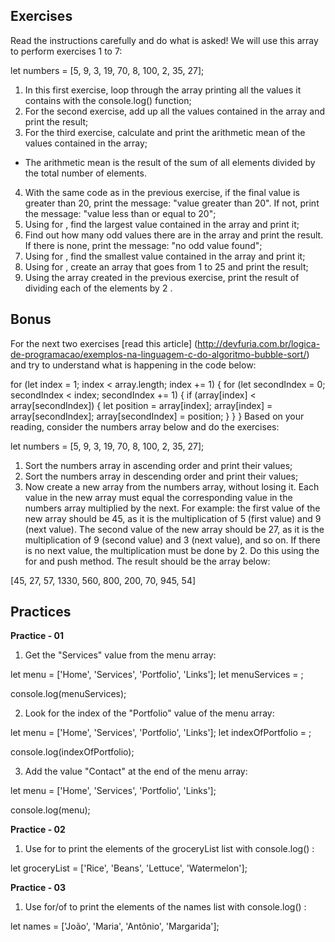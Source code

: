 ## Exercises

Read the instructions carefully and do what is asked! We will use this array to perform exercises 1 to 7:

let numbers = [5, 9, 3, 19, 70, 8, 100, 2, 35, 27];

1. In this first exercise, loop through the array printing all the values ​​it contains with the console.log() function;
2. For the second exercise, add up all the values ​​contained in the array and print the result;
3. For the third exercise, calculate and print the arithmetic mean of the values ​​contained in the array;
* The arithmetic mean is the result of the sum of all elements divided by the total number of elements.
4. With the same code as in the previous exercise, if the final value is greater than 20, print the message: "value greater than 20". If not, print the message: "value less than or equal to 20";
5. Using for , find the largest value contained in the array and print it;
6. Find out how many odd values ​​there are in the array and print the result. If there is none, print the message: "no odd value found";
7. Using for , find the smallest value contained in the array and print it;
8. Using for , create an array that goes from 1 to 25 and print the result;
9. Using the array created in the previous exercise, print the result of dividing each of the elements by 2 .

## Bonus

For the next two exercises [read this article] (http://devfuria.com.br/logica-de-programacao/exemplos-na-linguagem-c-do-algoritmo-bubble-sort/) and try to understand what is happening in the code below:

for (let index = 1; index < array.length; index += 1) {
  for (let secondIndex = 0; secondIndex < index; secondIndex += 1) {
    if (array[index] < array[secondIndex]) {
      let position = array[index];
      array[index] = array[secondIndex];
      array[secondIndex] = position;
    }
  }
}
Based on your reading, consider the numbers array below and do the exercises:

let numbers = [5, 9, 3, 19, 70, 8, 100, 2, 35, 27];

1. Sort the numbers array in ascending order and print their values;
2. Sort the numbers array in descending order and print their values;
3. Now create a new array from the numbers array, without losing it. Each value in the new array must equal the corresponding value in the numbers array multiplied by the next. For example: the first value of the new array should be 45, as it is the multiplication of 5 (first value) and 9 (next value). The second value of the new array should be 27, as it is the multiplication of 9 (second value) and 3 (next value), and so on. If there is no next value, the multiplication must be done by 2. Do this using the for and push method. The result should be the array below:

[45, 27, 57, 1330, 560, 800, 200, 70, 945, 54]

## Practices

**Practice - 01**

1. Get the "Services" value from the menu array:

let menu = ['Home', 'Services', 'Portfolio', 'Links'];
let menuServices = ;

console.log(menuServices);

2. Look for the index of the "Portfolio" value of the menu array:

let menu = ['Home', 'Services', 'Portfolio', 'Links'];
let indexOfPortfolio = ;

console.log(indexOfPortfolio);

3. Add the value "Contact" at the end of the menu array:

let menu = ['Home', 'Services', 'Portfolio', 'Links'];

console.log(menu);

**Practice - 02**

1. Use for to print the elements of the groceryList list with console.log() :

let groceryList = ['Rice', 'Beans', 'Lettuce', 'Watermelon'];

**Practice - 03**

1. Use for/of to print the elements of the names list with console.log() :

let names = ['João', 'Maria', 'Antônio', 'Margarida'];
